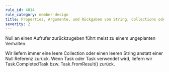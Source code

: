 ```yaml
---
rule_id: 4014
rule_category: member-design
title: Properties, Argumente, und Rückgaben von String, Collections oder Tasks dürfen niemals null sein
severity: 2
---
```

Null an einen Aufrufer zurückzugeben führt meist zu einem ungeplanten Verhalten.

Wir liefern immer eine leere Collection oder einen leeren String anstatt einer Null Referenz zurück.
Wenn Task oder Task<T> verwendet wird, liefern wir Task.CompletedTask bzw. Task.FromResult() zurück.

